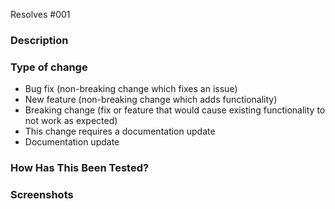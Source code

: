 <!--Read comments, before commiting pull request read checklist again

# Checklist:

- I have performed a self-review of my own code,
- I have commented my code, particularly in hard-to-understand areas,
- I have made corresponding changes to the documentation,
- I have added tests that prove my fix is effective or that my feature works,
- New and existing unit tests pass locally with my changes ("bundle exec rake"),
- Title include "WIP" if work is in progress.

-->

Resolves #001 <!--fill issue number-->

### Description
<!-- Please include a summary of the change and which issue is fixed. 
Please also include relevant motivation and context.
Guide questions:
  - What motivated this change (if not already described in an issue)?
  - What alternative solutions did you consider?
  - What are the tradeoffs for your solution?
   
List any dependencies that are required for this change. (gems, js libraries, etc.)

Include anything else we should know about. -->

### Type of change

<!-- Please delete options that are not relevant. -->

* Bug fix (non-breaking change which fixes an issue)
* New feature (non-breaking change which adds functionality)
* Breaking change (fix or feature that would cause existing functionality to not 
work as expected)
* This change requires a documentation update
* Documentation update

### How Has This Been Tested?

<!-- Please describe the tests that you ran to verify your changes. 
Provide instructions so we can reproduce. 
Do we need to do anything else to verify your changes? 
If so, provide instructions (including any relevant configuration) so that 
we can reproduce? -->

### Screenshots
<!--Optional. Delete if not relevant. 
Include screenshots (before / after) for style changes, highlight 
edited element.-->
